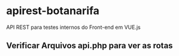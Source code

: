 <h1>apirest-botanarifa</h1>
<p>API REST para testes internos do Front-end em VUE.js</p>
<h2>Verificar Arquivos api.php para ver as rotas</h2>